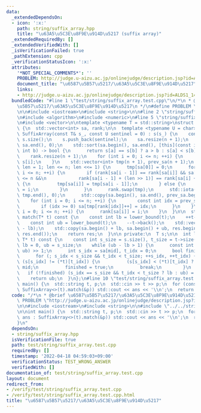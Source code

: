 ```yaml
---
data:
  _extendedDependsOn:
  - icon: ':x:'
    path: string/suffix_array.hpp
    title: "\u63A5\u5C3E\u8F9E\u914D\u5217 (suffix array)"
  _extendedRequiredBy: []
  _extendedVerifiedWith: []
  _isVerificationFailed: true
  _pathExtension: cpp
  _verificationStatusIcon: ':x:'
  attributes:
    '*NOT_SPECIAL_COMMENTS*': ''
    PROBLEM: http://judge.u-aizu.ac.jp/onlinejudge/description.jsp?id=ALDS1_14_B
    document_title: "\u6587\u5B57\u5217/\u63A5\u5C3E\u8F9E\u914D\u5217"
    links:
    - http://judge.u-aizu.ac.jp/onlinejudge/description.jsp?id=ALDS1_14_B
  bundledCode: "#line 1 \"test/string/suffix_array.test.cpp\"\n/*\n * @brief \u6587\
    \u5B57\u5217/\u63A5\u5C3E\u8F9E\u914D\u5217\n */\n#define PROBLEM \"http://judge.u-aizu.ac.jp/onlinejudge/description.jsp?id=ALDS1_14_B\"\
    \n\n#include <iostream>\n#include <string>\n\n#line 2 \"string/suffix_array.hpp\"\
    \n#include <algorithm>\n#include <numeric>\n#line 5 \"string/suffix_array.hpp\"\
    \n#include <vector>\n\ntemplate <typename T = std::string>\nstruct SuffixArray\
    \ {\n  std::vector<int> sa, rank;\n\n  template <typename U = char>\n  explicit\
    \ SuffixArray(const T& s_, const U sentinel = 0) : s(s_) {\n    const int n =\
    \ s.size();\n    s.push_back(sentinel);\n    sa.resize(n + 1);\n    std::iota(sa.begin(),\
    \ sa.end(), 0);\n    std::sort(sa.begin(), sa.end(), [this](const int a, const\
    \ int b) -> bool {\n      return s[a] == s[b] ? a > b : s[a] < s[b];\n    });\n\
    \    rank.resize(n + 1);\n    for (int i = 0; i <= n; ++i) {\n      rank[i] =\
    \ s[i];\n    }\n    std::vector<int> tmp(n + 1), prev_sa(n + 1);\n    for (int\
    \ len = 1; len <= n; len <<= 1) {\n      tmp[sa[0]] = 0;\n      for (int i = 1;\
    \ i <= n; ++i) {\n        if (rank[sa[i - 1]] == rank[sa[i]] && sa[i - 1] + len\
    \ <= n &&\n            rank[sa[i - 1] + (len >> 1)] == rank[sa[i] + (len >> 1)])\
    \ {\n          tmp[sa[i]] = tmp[sa[i - 1]];\n        } else {\n          tmp[sa[i]]\
    \ = i;\n        }\n      }\n      rank.swap(tmp);\n      std::iota(tmp.begin(),\
    \ tmp.end(), 0);\n      std::copy(sa.begin(), sa.end(), prev_sa.begin());\n  \
    \    for (int i = 0; i <= n; ++i) {\n        const int idx = prev_sa[i] - len;\n\
    \        if (idx >= 0) sa[tmp[rank[idx]]++] = idx;\n      }\n    }\n    for (int\
    \ i = 0; i <= n; ++i) {\n      rank[sa[i]] = i;\n    }\n  }\n\n  std::vector<int>\
    \ match(T* t) const {\n    const int lb = lower_bound(t);\n    ++t->back();\n\
    \    const int ub = lower_bound(t);\n    --t->back();\n    std::vector<int> res(ub\
    \ - lb);\n    std::copy(sa.begin() + lb, sa.begin() + ub, res.begin());\n    std::sort(res.begin(),\
    \ res.end());\n    return res;\n  }\n\n private:\n  T s;\n\n  int lower_bound(const\
    \ T* t) const {\n    const int s_size = s.size(), t_size = t->size();\n    int\
    \ lb = 0, ub = s_size;\n    while (ub - lb > 1) {\n      const int mid = (lb +\
    \ ub) >> 1;\n      int s_idx = sa[mid], t_idx = 0;\n      bool finished = false;\n\
    \      for (; s_idx < s_size && t_idx < t_size; ++s_idx, ++t_idx) {\n        if\
    \ (s[s_idx] != (*t)[t_idx]) {\n          (s[s_idx] < (*t)[t_idx] ? lb : ub) =\
    \ mid;\n          finished = true;\n          break;\n        }\n      }\n   \
    \   if (!finished) (s_idx == s_size && t_idx < t_size ? lb : ub) = mid;\n    }\n\
    \    return ub;\n  }\n};\n#line 10 \"test/string/suffix_array.test.cpp\"\n\nint\
    \ main() {\n  std::string t, p;\n  std::cin >> t >> p;\n  for (const int ans :\
    \ SuffixArray<>(t).match(&p)) std::cout << ans << '\\n';\n  return 0;\n}\n"
  code: "/*\n * @brief \u6587\u5B57\u5217/\u63A5\u5C3E\u8F9E\u914D\u5217\n */\n#define\
    \ PROBLEM \"http://judge.u-aizu.ac.jp/onlinejudge/description.jsp?id=ALDS1_14_B\"\
    \n\n#include <iostream>\n#include <string>\n\n#include \"../../string/suffix_array.hpp\"\
    \n\nint main() {\n  std::string t, p;\n  std::cin >> t >> p;\n  for (const int\
    \ ans : SuffixArray<>(t).match(&p)) std::cout << ans << '\\n';\n  return 0;\n\
    }\n"
  dependsOn:
  - string/suffix_array.hpp
  isVerificationFile: true
  path: test/string/suffix_array.test.cpp
  requiredBy: []
  timestamp: '2022-04-18 04:59:03+09:00'
  verificationStatus: TEST_WRONG_ANSWER
  verifiedWith: []
documentation_of: test/string/suffix_array.test.cpp
layout: document
redirect_from:
- /verify/test/string/suffix_array.test.cpp
- /verify/test/string/suffix_array.test.cpp.html
title: "\u6587\u5B57\u5217/\u63A5\u5C3E\u8F9E\u914D\u5217"
---
```

